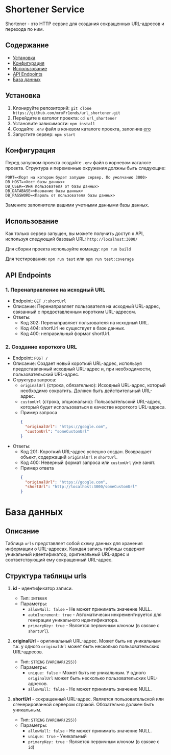 # Shortener Service

Shortener - это HTTP сервис для создания сокращенных URL-адресов и перехода по ним. 

## Содержание

- [Установка](#установка)
- [Конфигурация](#конфигурация)
- [Использование](#использование)
- [API Endpoints](#api-endpoints)
- [База данных](#база-данных)

## Установка

1. Клонируйте репозиторий: `git clone https://github.com/mrxFr1ends/url_shortener.git`
2. Перейдите в католог проекта: `cd url_shortener`
3. Установите зависимости: `npm install`
4. Создайте `.env` файл в коневом каталоге проекта, заполнив [его](#конфигурация)
5. Запустите сервер: `npm start`

## Конфигурация

Перед запуском проекта создайте `.env` файл в корневом каталоге проекта. Структура и переменные окружения должны быть следующие:

```env
PORT=<Порт на котором будет запущен сервер. По умолчанию 3000>
DB_HOST=<Хост базы данных>
DB_USER=<Имя пользователя от базы данных>
DB_DATABASE=<Название базы данных>
DB_PASSWORD=<Пароль от пользователя базы данных>
```

Замените заполнители вашими учетными данными базы данных.

## Использование

Как только сервер запущен, вы можете получить доступ к API, используя следующий базовый URL: `http://localhost:3000/`

Для сборки проекта используйте команду: `npm run build`

Для тестирования: `npm run test` или `npm run test:coverage`

## API Endpoints

### 1. Перенаправление на исходный URL

- Endpoint: `GET /:shortUrl`
- Описание: Перенаправляет пользователя на исходный URL-адрес, связанный с предоставленным коротким URL-адресом.
- Ответы:
  - Код 302: Перенаправляет пользователя на исходный URL.
  - Код 404: shortUrl не существует в базе данных.
  - Код 400: неправильный формат shortUrl.

### 2. Создание короткого URL

- Endpoint: `POST /`
- Описание: Создает новый короткий URL-адрес, используя предоставленный исходный URL-адрес и, при необходимости, пользовательский URL-адрес.
- Структура запроса:
  - `originalUrl` (строка, обязательно): Исходный URL-адрес, который необходимо сократить. Должен быть действительный URL-адрес.
  - `customUrl` (строка, опционально): Пользовательский URL-адрес, который будет использоваться в качестве короткого URL-адреса. 
  - Пример запроса
    ```json
    {
      "originalUrl": "https://google.com",
      "customUrl": "someCustomUrl"
    }
    ```
- Ответы:
  - Код 201: Короткий URL-адрес успешно создан. Возвращает объект, содержащий `originalUrl` и `shortUrl`.
  - Код 400: Неверный формат запроса или `customUrl` уже занят.
  - Пример ответа
    ```json
    {
      "originalUrl": "https://google.com",
      "shortUrl": "http://localhost:3000/someCustomUrl"
    }
    ```

# База данных

## Описание
Таблица `urls` представляет собой схему данных для хранения информации о URL-адресах. Каждая запись таблицы содержит уникальный идентификатор, оригинальный URL-адрес и соответствующий ему сокращенный URL-адрес.

## Структура таблицы urls
1. **id** - идентификатор записи.
    - Тип: `INTEGER`
    - Параметры:
      - `allowNull: false` - Не может принимать значение NULL.
      - `autoIncrement: true` - Автоматически инкрементируется для генерации уникального идентификатора.
      - `primaryKey: true` - Является первичным ключом (в связке с `shortUrl`).

2. **originalUrl** - оригинальный URL-адрес. Может быть не уникальным т.к. у одного `originalUrl` может быть несколько пользовательских URL-адресов. 
    - Тип: `STRING` (`VARCHAR(255)`)
    - Параметры:
      - `unique: false` - Может быть не уникальным. У одного `originalUrl` может быть несколько пользовательских URL-адресов. 
      - `allowNull: false` - Не может принимать значение NULL.

3. **shortUrl** - сокращенный URL-адрес. Является пользовательской или сгенерированной сервером строкой. Обязательно должен быть уникальным.
    - Тип: `STRING` (`VARCHAR(255)`)
    - Параметры:
      - `allowNull: false` - Не может принимать значение NULL.
      - `unique: true` - Уникальный
      - `primaryKey: true` - Является первичным ключом (в связке с `id`)
